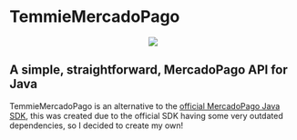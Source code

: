 # TemmieMercadoPago
<p align="center"><img src ="https://68.media.tumblr.com/ae08a6f5d7cc16c73270361b1465785b/tumblr_nw89r8d5jb1ry9yr0o1_500.gif"></img></p>

## A simple, straightforward, MercadoPago API for Java
TemmieMercadoPago is an alternative to the [official MercadoPago Java SDK](https://github.com/mercadopago/sdk-java), this was created due to the official SDK having some very outdated dependencies, so I decided to create my own!